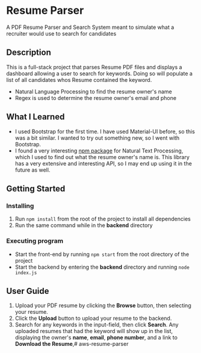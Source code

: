 # Resume Parser

A PDF Resume Parser and Search System meant to simulate what a recruiter would use to search for candidates

## Description

This is a full-stack project that parses Resume PDF files and displays a dashboard allowing a user to search for keywords. Doing so will populate a list of all candidates whos Resume contained the keyword.

* Natural Language Processing to find the resume owner's name
* Regex is used to determine the resume owner's email and phone

## What I Learned
* I used Bootstrap for the first time. I have used Material-UI before, so this was a bit similar. I wanted to try out something new, so I went with Bootstrap.
* I found a very interesting [npm package](https://www.npmjs.com/package/compromise) for Natural Text Processing, which I used to find out what the resume owner's name is. This library has a very extensive and interesting API, so I may end up using it in the future as well.

## Getting Started

### Installing

1. Run `npm install` from the root of the project to install all dependencies
2. Run the same command while in the **backend** directory

### Executing program

* Start the front-end by running `npm start` from the root directory of the project
* Start the backend by entering the **backend** directory and running `node index.js`

## User Guide

1. Upload your PDF resume by clicking the **Browse** button, then selecting your resume.
2. Click the **Upload** button to upload your resume to the backend.
3. Search for any keywords in the input-field, then click **Search**. Any uploaded resumes that had the keyword will show up in the list, displaying the owner's **name**, **email**, **phone number**, and a link to **Download the Resume**,# aws-resume-parser
